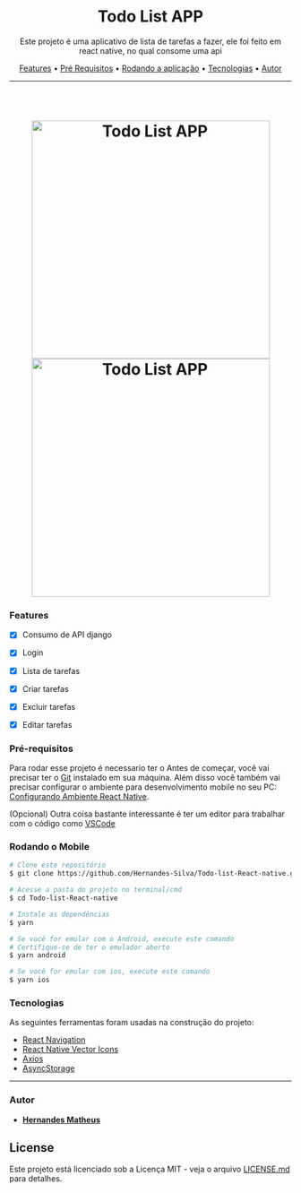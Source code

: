 <h1 align="center">Todo List APP</h1>

<p align="center">Este projeto é uma aplicativo de lista de tarefas a fazer, ele foi feito em react native, no qual consome uma api</p>

<p align="center">
 <a href="#features">Features</a> •
 <a href="#pré-requisitos">Pré Requisitos</a> •
 <a href="#rodando-o-mobile">Rodando a aplicação</a> •
 <a href="#tecnologias">Tecnologias</a> •
 <a href="#autor">Autor</a>
</p>

---

<br>


<h1 align="center">
  <img alt="Todo List APP" title="Todo List APP" src="./github/login.gif" height="425" />
  <img alt="Todo List APP" title="Todo List APP" src="./github/tasks.gif" height="425" />

</h1>


### Features

- [x] Consumo de API django
- [x] Login
- [x] Lista de tarefas
- [x] Criar tarefas
- [x] Excluir tarefas
- [x] Editar tarefas


### Pré-requisitos

Para rodar esse projeto é necessario ter o Antes de começar, você vai precisar ter o [Git](https://git-scm.com) instalado em sua máquina. Além disso
você também vai precisar configurar o ambiente para desenvolvimento mobile no seu PC: [Configurando Ambiente React Native](https://react-native.rocketseat.dev/).

(Opcional) Outra coisa bastante interessante é ter um editor para trabalhar com o código como [VSCode](https://code.visualstudio.com/)


### Rodando o Mobile

```bash
# Clone este repositório
$ git clone https://github.com/Hernandes-Silva/Todo-list-React-native.git

# Acesse a pasta do projeto no terminal/cmd
$ cd Todo-list-React-native

# Instale as dependências
$ yarn

# Se você for emular com o Android, execute este comando
# Certifique-se de ter o emulador aberto
$ yarn android

# Se você for emular com ios, execute este comando
$ yarn ios
```


### Tecnologias

As seguintes ferramentas foram usadas na construção do projeto:


- [React Navigation](https://reactnavigation.org/)
- [React Native Vector Icons](https://github.com/oblador/react-native-vector-icons)
- [Axios](https://github.com/axios/axios)
- [AsyncStorage](https://github.com/react-native-async-storage/async-storage)



---

### Autor
* [**Hernandes Matheus**](https://github.com/Hernandes-Silva)


## License

Este projeto está licenciado sob a Licença MIT - veja o arquivo [LICENSE.md](https://opensource.org/licenses/MIT) para detalhes.
